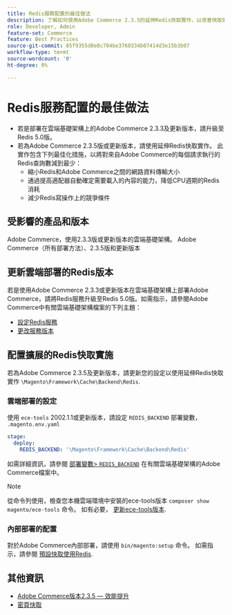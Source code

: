 ```yaml
---
title: Redis服務配置的最佳做法
description: 了解如何使用Adobe Commerce 2.3.5的延伸Redis快取實作，以改善快取效能。
role: Developer, Admin
feature-set: Commerce
feature: Best Practices
source-git-commit: 85f9355d0e8c704be3760334b07414d3e15b3b97
workflow-type: tm+mt
source-wordcount: '0'
ht-degree: 0%

---
```



# Redis服務配置的最佳做法

- 若是部署在雲端基礎架構上的Adobe Commerce 2.3.3及更新版本，請升級至Redis 5.0版。
- 若為Adobe Commerce 2.3.5版或更新版本，請使用延伸Redis快取實作。 此實作包含下列最佳化措施，以將對來自Adobe Commerce的每個請求執行的Redis查詢數減到最少：
   - 縮小Redis和Adobe Commerce之間的網路資料傳輸大小
   - 通過提高適配器自動確定需要載入的內容的能力，降低CPU週期的Redis消耗
   - 減少Redis寫操作上的競爭條件

## 受影響的產品和版本

Adobe Commerce，使用2.3.3版或更新版本的雲端基礎架構。
Adobe Commerce（所有部署方法）、2.3.5版和更新版本

## 更新雲端部署的Redis版本

若是使用Adobe Commerce 2.3.3或更新版本在雲端基礎架構上部署Adobe Commerce，請將Redis服務升級至Redis 5.0版。如需指示，請參閱Adobe Commerce中有關雲端基礎架構檔案的下列主題：

- [設定Redis服務](https://devdocs.magento.com/cloud/project/services-redis.html)
- [更改服務版本](https://devdocs.magento.com/cloud/project/services.html#change-service-version)

## 配置擴展的Redis快取實施

若為Adobe Commerce 2.3.5及更新版本，請更新您的設定以使用延伸Redis快取實作 `\Magento\Framework\Cache\Backend\Redis`.

### 雲端部署的設定

使用 `ece-tools` 2002.1.1或更新版本，請設定 `REDIS_BACKEND` 部署變數， `.magento.env.yaml`

```yaml
stage:
  deploy:
    REDIS_BACKEND: '\Magento\Framework\Cache\Backend\Redis'
```

如需詳細資訊，請參閱 [部署變數> `REDIS_BACKEND`](https://devdocs.magento.com/cloud/env/variables-deploy.html#redis_backend) 在有關雲端基礎架構的Adobe Commerce檔案中。

>[!NOTE]
>
> 從命令列使用，檢查您本機雲端環境中安裝的ece-tools版本 `composer show magento/ece-tools` 命令。 如有必要， [更新ece-tools版本](https://devdocs.magento.com/cloud/project/ece-tools-update.html).

### 內部部署的配置

對於Adobe Commerce內部部署，請使用 `bin/magento:setup` 命令。 如需指示，請參閱 [預設快取使用Redis](../../../configuration/cache/redis-pg-cache.md#configure-redis-page-caching).

## 其他資訊

- [Adobe Commerce版本2.3.5 — 效能提升](https://devdocs.magento.com/guides/v2.3/release-notes/release-notes-2-3-5-commerce.html#performance-boosts)
- [密頁快取](../../../configuration/cache/redis-pg-cache.md)


